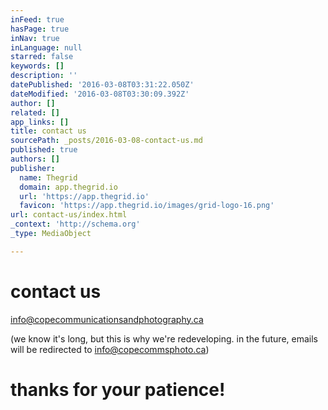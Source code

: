 ```yaml
---
inFeed: true
hasPage: true
inNav: true
inLanguage: null
starred: false
keywords: []
description: ''
datePublished: '2016-03-08T03:31:22.050Z'
dateModified: '2016-03-08T03:30:09.392Z'
author: []
related: []
app_links: []
title: contact us
sourcePath: _posts/2016-03-08-contact-us.md
published: true
authors: []
publisher:
  name: Thegrid
  domain: app.thegrid.io
  url: 'https://app.thegrid.io'
  favicon: 'https://app.thegrid.io/images/grid-logo-16.png'
url: contact-us/index.html
_context: 'http://schema.org'
_type: MediaObject

---
```

# contact us

info@copecommunicationsandphotography.ca

(we know it's long, but this is why we're redeveloping. in the future, emails will be redirected to info@copecommsphoto.ca)

# thanks for your patience!